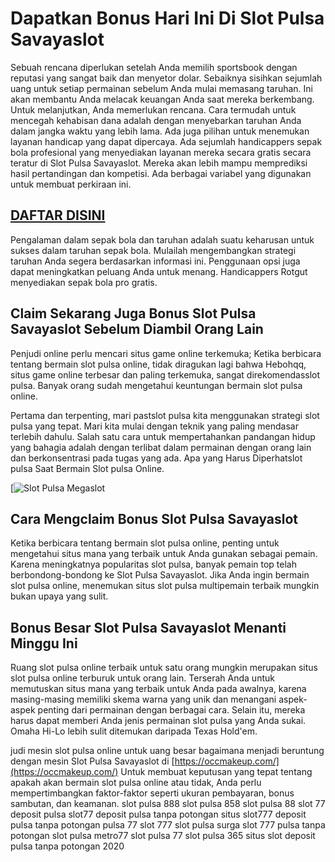 # Dapatkan Bonus Hari Ini Di Slot Pulsa Savayaslot

Sebuah rencana diperlukan setelah Anda memilih sportsbook dengan reputasi yang sangat baik dan menyetor dolar. Sebaiknya sisihkan sejumlah uang untuk setiap permainan sebelum Anda mulai memasang taruhan. Ini akan membantu Anda melacak keuangan Anda saat mereka berkembang. Untuk melanjutkan, Anda memerlukan rencana. Cara termudah untuk mencegah kehabisan dana adalah dengan menyebarkan taruhan Anda dalam jangka waktu yang lebih lama. Ada juga pilihan untuk menemukan layanan handicap yang dapat dipercaya. Ada sejumlah handicappers sepak bola profesional yang menyediakan layanan mereka secara gratis secara teratur di Slot Pulsa Savayaslot. Mereka akan lebih mampu memprediksi hasil pertandingan dan kompetisi. Ada berbagai variabel yang digunakan untuk membuat perkiraan ini.

## [DAFTAR DISINI](https://bit.ly/3Ndjih4)

Pengalaman dalam sepak bola dan taruhan adalah suatu keharusan untuk sukses dalam taruhan sepak bola. Mulailah mengembangkan strategi taruhan Anda segera berdasarkan informasi ini. Penggunaan opsi juga dapat meningkatkan peluang Anda untuk menang. Handicappers Rotgut menyediakan sepak bola pro gratis.

## Claim Sekarang Juga Bonus Slot Pulsa Savayaslot Sebelum Diambil Orang Lain

Penjudi online perlu mencari situs game online terkemuka; Ketika berbicara tentang bermain slot pulsa online, tidak diragukan lagi bahwa Hebohqq, situs game online terbesar dan paling terkemuka, sangat direkomendasslot pulsa. Banyak orang sudah mengetahui keuntungan bermain slot pulsa online.

Pertama dan terpenting, mari pastslot pulsa kita menggunakan strategi slot pulsa yang tepat. Mari kita mulai dengan teknik yang paling mendasar terlebih dahulu. Salah satu cara untuk mempertahankan pandangan hidup yang bahagia adalah dengan terlibat dalam permainan dengan orang lain dan berkonsentrasi pada tugas yang ada.
Apa yang Harus Diperhatslot pulsa Saat Bermain Slot pulsa Online.

[![Slot Pulsa Megaslot](https://blogger.googleusercontent.com/img/b/R29vZ2xl/AVvXsEiRESIODI-TYw8qlVKPAb60Y475IyGuwHHHxafNSBb1CZ9CfGBgC4qOoh9EAhBYz7jHjPKRq7hyVtI_eGncnpJQKaIuG0w76orPq66XNEaHeGd913kouY19B086-RnUAsNqALVV6sUkA66S-MORpZXRIsuYYKdwsizb0hRp7Adivt3S_wj57sAQcih9/s320/B1ogWzZqb8S-001.png)

## Cara Mengclaim Bonus Slot Pulsa Savayaslot

Ketika berbicara tentang bermain slot pulsa online, penting untuk mengetahui situs mana yang terbaik untuk Anda gunakan sebagai pemain. Karena meningkatnya popularitas slot pulsa, banyak pemain top telah berbondong-bondong ke Slot Pulsa Savayaslot. Jika Anda ingin bermain slot pulsa online, menemukan situs slot pulsa multipemain terbaik mungkin bukan upaya yang sulit.

## Bonus Besar Slot Pulsa Savayaslot Menanti Minggu Ini

Ruang slot pulsa online terbaik untuk satu orang mungkin merupakan situs slot pulsa online terburuk untuk orang lain. Terserah Anda untuk memutuskan situs mana yang terbaik untuk Anda pada awalnya, karena masing-masing memiliki skema warna yang unik dan menangani aspek-aspek penting dari permainan dengan berbagai cara. Selain itu, mereka harus dapat memberi Anda jenis permainan slot pulsa yang Anda sukai. Omaha Hi-Lo lebih sulit ditemukan daripada Texas Hold'em.

judi mesin slot pulsa online untuk uang besar bagaimana menjadi beruntung dengan mesin Slot Pulsa Savayaslot di [https://occmakeup.com/](https://occmakeup.com/) Untuk membuat keputusan yang tepat tentang apakah akan bermain slot pulsa online atau tidak, Anda perlu mempertimbangkan faktor-faktor seperti ukuran pembayaran, bonus sambutan, dan keamanan.
slot pulsa 888
slot pulsa 858
slot pulsa 88
slot 77 deposit pulsa
slot77 deposit pulsa tanpa potongan
situs slot777 deposit pulsa tanpa potongan
pulsa 77 slot
777 slot pulsa
surga slot 777 pulsa tanpa potongan
slot pulsa metro77
slot pulsa 77
slot pulsa 365
situs slot deposit pulsa tanpa potongan 2020

